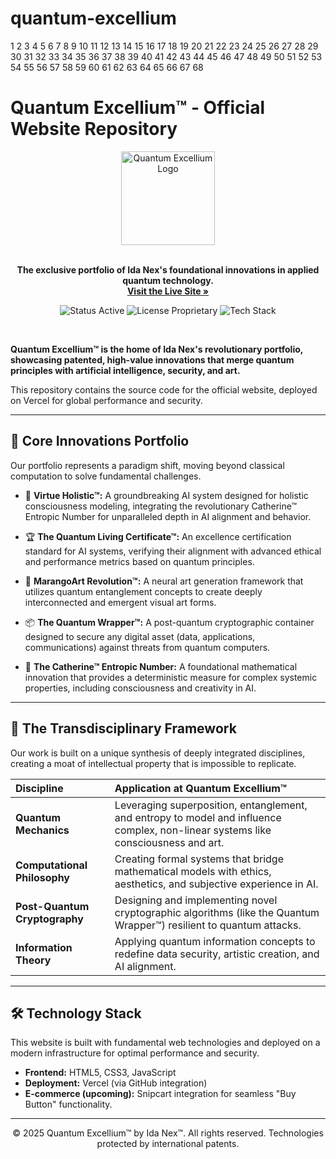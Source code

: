 # quantum-excellium
 1
2
3
4
5
6
7
8
9
10
11
12
13
14
15
16
17
18
19
20
21
22
23
24
25
26
27
28
29
30
31
32
33
34
35
36
37
38
39
40
41
42
43
44
45
46
47
48
49
50
51
52
53
54
55
56
57
58
59
60
61
62
63
64
65
66
67
68
# Quantum Excellium™ - Official Website Repository

<div align="center">
  <img src="images/logoQE.jpg" alt="Quantum Excellium Logo" width="150"/>
</div>
<br>
<p align="center">
  <strong>The exclusive portfolio of Ida Nex's foundational innovations in applied quantum technology.</strong>
  <br>
  <a href="https://www.quantumexcellium.com"><strong>Visit the Live Site »</strong></a>
</p>

<p align="center">
  <img src="https://img.shields.io/badge/Status-Active-brightgreen" alt="Status Active">
  <img src="https://img.shields.io/badge/License-Proprietary-red" alt="License Proprietary">
  <img src="https://img.shields.io/badge/Tech-HTML%2FCSS%2FJS-blue" alt="Tech Stack">
</p>
<br>

**Quantum Excellium™ is the home of Ida Nex's revolutionary portfolio, showcasing patented, high-value innovations that merge quantum principles with artificial intelligence, security, and art.**

This repository contains the source code for the official website, deployed on Vercel for global performance and security.

---

## 💎 Core Innovations Portfolio

Our portfolio represents a paradigm shift, moving beyond classical computation to solve fundamental challenges.

*   🌿 **Virtue Holistic™:** A groundbreaking AI system designed for holistic consciousness modeling, integrating the revolutionary Catherine™ Entropic Number for unparalleled depth in AI alignment and behavior.

*   🏆 **The Quantum Living Certificate™:** An excellence certification standard for AI systems, verifying their alignment with advanced ethical and performance metrics based on quantum principles.

*   🎨 **MarangoArt Revolution™:** A neural art generation framework that utilizes quantum entanglement concepts to create deeply interconnected and emergent visual art forms.

*   📦 **The Quantum Wrapper™:** A post-quantum cryptographic container designed to secure any digital asset (data, applications, communications) against threats from quantum computers.

*   🔢 **The Catherine™ Entropic Number:** A foundational mathematical innovation that provides a deterministic measure for complex systemic properties, including consciousness and creativity in AI.

---

## 🔬 The Transdisciplinary Framework

Our work is built on a unique synthesis of deeply integrated disciplines, creating a moat of intellectual property that is impossible to replicate.

| Discipline | Application at Quantum Excellium™ |
| :--- | :--- |
| **Quantum Mechanics** | Leveraging superposition, entanglement, and entropy to model and influence complex, non-linear systems like consciousness and art. |
| **Computational Philosophy** | Creating formal systems that bridge mathematical models with ethics, aesthetics, and subjective experience in AI. |
| **Post-Quantum Cryptography** | Designing and implementing novel cryptographic algorithms (like the Quantum Wrapper™) resilient to quantum attacks. |
| **Information Theory** | Applying quantum information concepts to redefine data security, artistic creation, and AI alignment. |

---

## 🛠️ Technology Stack

This website is built with fundamental web technologies and deployed on a modern infrastructure for optimal performance and security.

*   **Frontend:** HTML5, CSS3, JavaScript
*   **Deployment:** Vercel (via GitHub integration)
*   **E-commerce (upcoming):** Snipcart integration for seamless "Buy Button" functionality.

---

<p align="center">
  © 2025 Quantum Excellium™ by Ida Nex™. All rights reserved. Technologies protected by international patents.
</p>

